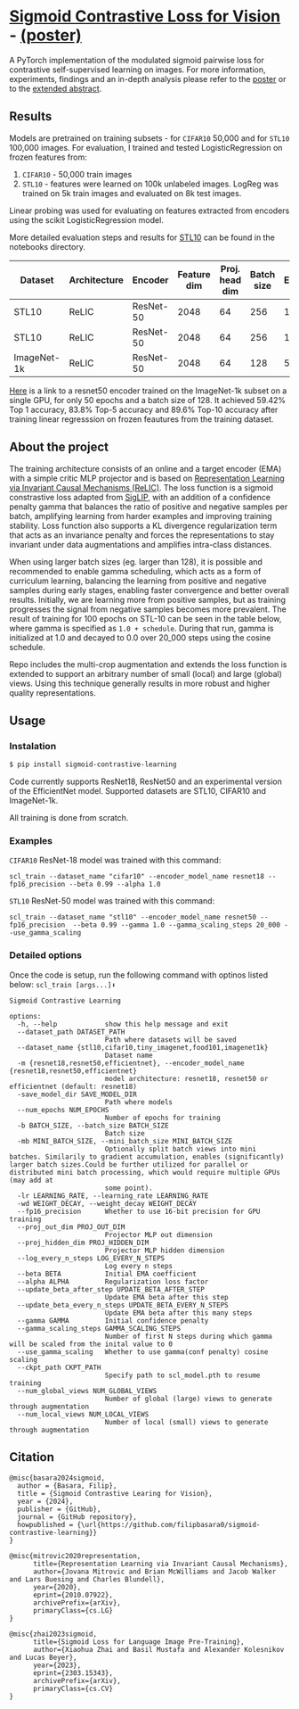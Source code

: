 
# [Sigmoid Contrastive Loss for Vision](https://drive.google.com/file/d/1tmcebsTHEgSsbc7ECjx5Kpq___IsUt_G/view?usp=drive_link) - [(poster)](https://github.com/filipbasara0/sigmoid-contrastive-loss/blob/main/poster/Sigmoid_Contrastive_Loss_for_Vision_v01.pdf)

A PyTorch implementation of the modulated sigmoid pairwise loss for contrastive self-supervised learning on images. For more information, experiments, findings and an in-depth analysis please refer to the [poster](https://github.com/filipbasara0/sigmoid-contrastive-loss/blob/main/poster/Sigmoid_Contrastive_Loss_for_Vision_v01.pdf) or to the [extended abstract](https://drive.google.com/file/d/1tmcebsTHEgSsbc7ECjx5Kpq___IsUt_G/view?usp=drive_link).


## Results

Models are pretrained on training subsets - for `CIFAR10` 50,000 and for `STL10` 100,000 images. For evaluation, I trained and tested LogisticRegression on frozen features from:
1. `CIFAR10` - 50,000 train images
2. `STL10` - features were learned on 100k unlabeled images. LogReg was trained on 5k train images and evaluated on 8k test images.

Linear probing was used for evaluating on features extracted from encoders using the scikit LogisticRegression model.

More detailed evaluation steps and results for [STL10](https://github.com/filipbasara0/relic/blob/main/notebooks/linear-probing-stl.ipynb) can be found in the notebooks directory. 

| Dataset       | Architecture| Encoder   | Feature dim | Proj. head dim | Batch size | Epochs | Gamma         | Top1 % |
|---------------|-------------|-----------|-------------|----------------|------------|--------|---------------|--------|
| STL10         | ReLIC       | ResNet-50 | 2048        | 64             | 256        | 100    | 1.0           | 85.42  |
| STL10         | ReLIC       | ResNet-50 | 2048        | 64             | 256        | 100    | 1.0 + schedule| 86.06  |
| ImageNet-1k   | ReLIC       | ResNet-50 | 2048        | 64             | 128        | 50     | 1.0           | 59.42  |

[Here](https://drive.google.com/file/d/1XaZBdvPGPh2nQzzHAJ_oL41c1f8Lc_FN/view?usp=sharing) is a link to a resnet50 encoder trained on the ImageNet-1k subset on a single GPU, for only 50 epochs and a batch size of 128. It achieved 59.42% Top 1 accuracy, 83.8% Top-5 accuracy and 89.6% Top-10 accuracy after training linear regresssion on frozen feautures from the training dataset.

## About the project

The training architecture consists of an online and a target encoder (EMA) with a simple critic MLP projector and is based on [Representation Learning via Invariant Causal Mechanisms (ReLIC)](https://arxiv.org/abs/2010.07922). The loss function is a sigmoid constrastive loss adapted from [SigLIP](https://arxiv.org/abs/2303.15343), with an addition of a confidence penalty gamma that balances the ratio of positive and negative samples per batch, amplifying learning from harder examples and improving training stability. Loss function also supports a KL divergence regularization term that acts as an invariance penalty and forces the representations to stay invariant under data augmentations and amplifies intra-class distances.

When using larger batch sizes (eg. larger than 128), it is possible and recommended to enable gamma scheduling, which acts as a form of curriculum learning, balancing the learning from positive and negative samples during early stages, enabling faster convergence and better overall results. Initially, we are learning more from positive samples, but as training progresses the signal from negative samples becomes more prevalent. The result of training for 100 epochs on STL-10 can be seen in the table below, where gamma is specified as `1.0 + schedule`. During that run, gamma is initialized at 1.0 and decayed to 0.0 over 20_000 steps using the cosine schedule.


Repo includes the multi-crop augmentation and extends the loss function is extended to support an arbitrary number of small (local) and large (global) views. Using this technique generally results in more robust and higher quality representations.

## Usage

### Instalation

```bash
$ pip install sigmoid-contrastive-learning
```

Code currently supports ResNet18, ResNet50 and an experimental version of the EfficientNet model. Supported datasets are STL10, CIFAR10 and ImageNet-1k.

All training is done from scratch.

### Examples
`CIFAR10` ResNet-18 model was trained with this command:

`scl_train --dataset_name "cifar10" --encoder_model_name resnet18 --fp16_precision --beta 0.99 --alpha 1.0`

`STL10` ResNet-50 model was trained with this command:

`scl_train --dataset_name "stl10" --encoder_model_name resnet50 --fp16_precision  --beta 0.99 --gamma 1.0 --gamma_scaling_steps 20_000 --use_gamma_scaling`

### Detailed options
Once the code is setup, run the following command with optinos listed below:
`scl_train [args...]⬇️`

```
Sigmoid Contrastive Learning

options:
  -h, --help            show this help message and exit
  --dataset_path DATASET_PATH
                        Path where datasets will be saved
  --dataset_name {stl10,cifar10,tiny_imagenet,food101,imagenet1k}
                        Dataset name
  -m {resnet18,resnet50,efficientnet}, --encoder_model_name {resnet18,resnet50,efficientnet}
                        model architecture: resnet18, resnet50 or efficientnet (default: resnet18)
  -save_model_dir SAVE_MODEL_DIR
                        Path where models
  --num_epochs NUM_EPOCHS
                        Number of epochs for training
  -b BATCH_SIZE, --batch_size BATCH_SIZE
                        Batch size
  -mb MINI_BATCH_SIZE, --mini_batch_size MINI_BATCH_SIZE
                        Optionally split batch views into mini batches. Similarily to gradient accumulation, enables (significantly) larger batch sizes.Could be further utilized for parallel or distributed mini batch processing, which would require multiple GPUs (may add at
                        some point).
  -lr LEARNING_RATE, --learning_rate LEARNING_RATE
  -wd WEIGHT_DECAY, --weight_decay WEIGHT_DECAY
  --fp16_precision      Whether to use 16-bit precision for GPU training
  --proj_out_dim PROJ_OUT_DIM
                        Projector MLP out dimension
  --proj_hidden_dim PROJ_HIDDEN_DIM
                        Projector MLP hidden dimension
  --log_every_n_steps LOG_EVERY_N_STEPS
                        Log every n steps
  --beta BETA           Initial EMA coefficient
  --alpha ALPHA         Regularization loss factor
  --update_beta_after_step UPDATE_BETA_AFTER_STEP
                        Update EMA beta after this step
  --update_beta_every_n_steps UPDATE_BETA_EVERY_N_STEPS
                        Update EMA beta after this many steps
  --gamma GAMMA         Initial confidence penalty
  --gamma_scaling_steps GAMMA_SCALING_STEPS
                        Number of first N steps during which gamma will be scaled from the inital value to 0
  --use_gamma_scaling   Whether to use gamma(conf penalty) cosine scaling
  --ckpt_path CKPT_PATH
                        Specify path to scl_model.pth to resume training
  --num_global_views NUM_GLOBAL_VIEWS
                        Number of global (large) views to generate through augmentation
  --num_local_views NUM_LOCAL_VIEWS
                        Number of local (small) views to generate through augmentation
```

## Citation

```
@misc{basara2024sigmoid,
  author = {Basara, Filip},
  title = {Sigmoid Contrastive Learing for Vision},
  year = {2024},
  publisher = {GitHub},
  journal = {GitHub repository},
  howpublished = {\url{https://github.com/filipbasara0/sigmoid-contrastive-learning}}
}

@misc{mitrovic2020representation,
      title={Representation Learning via Invariant Causal Mechanisms}, 
      author={Jovana Mitrovic and Brian McWilliams and Jacob Walker and Lars Buesing and Charles Blundell},
      year={2020},
      eprint={2010.07922},
      archivePrefix={arXiv},
      primaryClass={cs.LG}
}

@misc{zhai2023sigmoid,
      title={Sigmoid Loss for Language Image Pre-Training}, 
      author={Xiaohua Zhai and Basil Mustafa and Alexander Kolesnikov and Lucas Beyer},
      year={2023},
      eprint={2303.15343},
      archivePrefix={arXiv},
      primaryClass={cs.CV}
}
```
